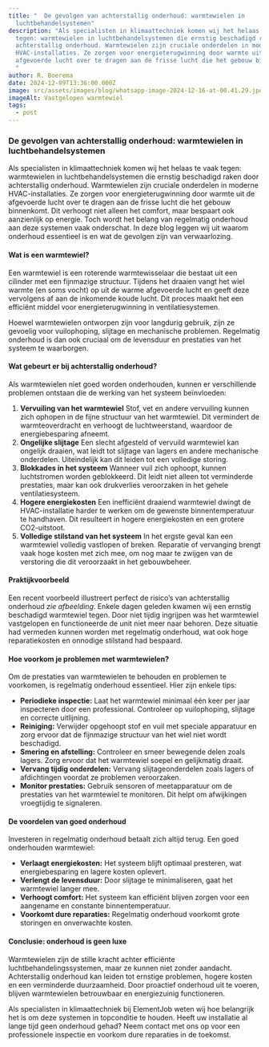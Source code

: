 ```yaml
---
title: "  De gevolgen van achterstallig onderhoud: warmtewielen in
  luchtbehandelsystemen"
description: "Als specialisten in klimaattechniek komen wij het helaas te vaak
  tegen: warmtewielen in luchtbehandelsystemen die ernstig beschadigd raken door
  achterstallig onderhoud. Warmtewielen zijn cruciale onderdelen in moderne
  HVAC-installaties. Ze zorgen voor energieterugwinning door warmte uit de
  afgevoerde lucht over te dragen aan de frisse lucht die het gebouw binnenkomt.
  "
author: R. Boerema
date: 2024-12-09T13:36:00.000Z
image: src/assets/images/blog/whatsapp-image-2024-12-16-at-00.41.29.jpeg
imageAlt: Vastgelopen warmtewiel
tags:
  - post
---
```

### De gevolgen van achterstallig onderhoud: warmtewielen in luchtbehandelsystemen

Als specialisten in klimaattechniek komen wij het helaas te vaak tegen: warmtewielen in luchtbehandelsystemen die ernstig beschadigd raken door achterstallig onderhoud. Warmtewielen zijn cruciale onderdelen in moderne HVAC-installaties. Ze zorgen voor energieterugwinning door warmte uit de afgevoerde lucht over te dragen aan de frisse lucht die het gebouw binnenkomt. Dit verhoogt niet alleen het comfort, maar bespaart ook aanzienlijk op energie. Toch wordt het belang van regelmatig onderhoud aan deze systemen vaak onderschat. In deze blog leggen wij uit waarom onderhoud essentieel is en wat de gevolgen zijn van verwaarlozing.

#### Wat is een warmtewiel?

Een warmtewiel is een roterende warmtewisselaar die bestaat uit een cilinder met een fijnmazige structuur. Tijdens het draaien vangt het wiel warmte (en soms vocht) op uit de warme afgevoerde lucht en geeft deze vervolgens af aan de inkomende koude lucht. Dit proces maakt het een efficiënt middel voor energieterugwinning in ventilatiesystemen.

Hoewel warmtewielen ontworpen zijn voor langdurig gebruik, zijn ze gevoelig voor vuilophoping, slijtage en mechanische problemen. Regelmatig onderhoud is dan ook cruciaal om de levensduur en prestaties van het systeem te waarborgen.

#### Wat gebeurt er bij achterstallig onderhoud?

Als warmtewielen niet goed worden onderhouden, kunnen er verschillende problemen ontstaan die de werking van het systeem beïnvloeden:

1. **Vervuiling van het warmtewiel**
   Stof, vet en andere vervuiling kunnen zich ophopen in de fijne structuur van het warmtewiel. Dit vermindert de warmteoverdracht en verhoogt de luchtweerstand, waardoor de energiebesparing afneemt.
2. **Ongelijke slijtage**
   Een slecht afgesteld of vervuild warmtewiel kan ongelijk draaien, wat leidt tot slijtage van lagers en andere mechanische onderdelen. Uiteindelijk kan dit leiden tot een volledige storing.
3. **Blokkades in het systeem**
   Wanneer vuil zich ophoopt, kunnen luchtstromen worden geblokkeerd. Dit leidt niet alleen tot verminderde prestaties, maar kan ook drukverlies veroorzaken in het gehele ventilatiesysteem.
4. **Hogere energiekosten**
   Een inefficiënt draaiend warmtewiel dwingt de HVAC-installatie harder te werken om de gewenste binnentemperatuur te handhaven. Dit resulteert in hogere energiekosten en een grotere CO2-uitstoot.
5. **Volledige stilstand van het systeem**
   In het ergste geval kan een warmtewiel volledig vastlopen of breken. Reparatie of vervanging brengt vaak hoge kosten met zich mee, om nog maar te zwijgen van de verstoring die dit veroorzaakt in het gebouwbeheer.

#### Praktijkvoorbeeld

Een recent voorbeeld illustreert perfect de risico’s van achterstallig onderhoud *zie afbeelding*. Enkele dagen geleden kwamen wij een ernstig beschadigd warmtewiel tegen. Door niet tijdig ingrijpen was het warmtewiel vastgelopen en functioneerde de unit niet meer naar behoren. Deze situatie had vermeden kunnen worden met regelmatig onderhoud, wat ook hoge reparatiekosten en onnodige stilstand had bespaard.

#### Hoe voorkom je problemen met warmtewielen?

Om de prestaties van warmtewielen te behouden en problemen te voorkomen, is regelmatig onderhoud essentieel. Hier zijn enkele tips:

* **Periodieke inspectie:** Laat het warmtewiel minimaal één keer per jaar inspecteren door een professional. Controleer op vuilophoping, slijtage en correcte uitlijning.
* **Reiniging:** Verwijder opgehoopt stof en vuil met speciale apparatuur en zorg ervoor dat de fijnmazige structuur van het wiel niet wordt beschadigd.
* **Smering en afstelling:** Controleer en smeer bewegende delen zoals lagers. Zorg ervoor dat het warmtewiel soepel en gelijkmatig draait.
* **Vervang tijdig onderdelen:** Vervang slijtageonderdelen zoals lagers of afdichtingen voordat ze problemen veroorzaken.
* **Monitor prestaties:** Gebruik sensoren of meetapparatuur om de prestaties van het warmtewiel te monitoren. Dit helpt om afwijkingen vroegtijdig te signaleren.

#### De voordelen van goed onderhoud

Investeren in regelmatig onderhoud betaalt zich altijd terug. Een goed onderhouden warmtewiel:

* **Verlaagt energiekosten:** Het systeem blijft optimaal presteren, wat energiebesparing en lagere kosten oplevert.
* **Verlengt de levensduur:** Door slijtage te minimaliseren, gaat het warmtewiel langer mee.
* **Verhoogt comfort:** Het systeem kan efficiënt blijven zorgen voor een aangename en constante binnentemperatuur.
* **Voorkomt dure reparaties:** Regelmatig onderhoud voorkomt grote storingen en onverwachte kosten.

#### Conclusie: onderhoud is geen luxe

Warmtewielen zijn de stille kracht achter efficiënte luchtbehandelingssystemen, maar ze kunnen niet zonder aandacht. Achterstallig onderhoud kan leiden tot ernstige problemen, hogere kosten en een verminderde duurzaamheid. Door proactief onderhoud uit te voeren, blijven warmtewielen betrouwbaar en energiezuinig functioneren.

Als specialisten in klimaattechniek bij ElementJob weten wij hoe belangrijk het is om deze systemen in topconditie te houden. Heeft uw installatie al lange tijd geen onderhoud gehad? Neem contact met ons op voor een professionele inspectie en voorkom dure reparaties in de toekomst.
